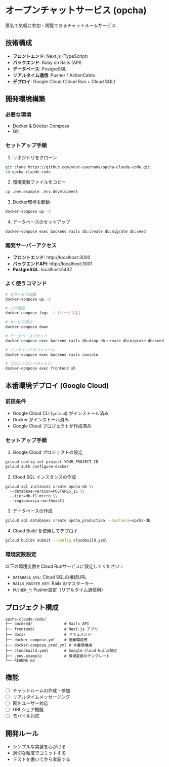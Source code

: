 # オープンチャットサービス (opcha)

匿名で気軽に参加・閲覧できるチャットルームサービス

## 技術構成

- **フロントエンド**: Next.js (TypeScript)
- **バックエンド**: Ruby on Rails (API)
- **データベース**: PostgreSQL
- **リアルタイム通信**: Pusher / ActionCable
- **デプロイ**: Google Cloud (Cloud Run + Cloud SQL)

## 開発環境構築

### 必要な環境

- Docker & Docker Compose
- Git

### セットアップ手順

1. リポジトリをクローン
```bash
git clone https://github.com/your-username/opcha-claude-code.git
cd opcha-claude-code
```

2. 環境変数ファイルをコピー
```bash
cp .env.example .env.development
```

3. Docker環境を起動
```bash
docker-compose up -d
```

4. データベースのセットアップ
```bash
docker-compose exec backend rails db:create db:migrate db:seed
```

### 開発サーバーアクセス

- **フロントエンド**: http://localhost:3000
- **バックエンドAPI**: http://localhost:3001
- **PostgreSQL**: localhost:5432

### よく使うコマンド

```bash
# 全サービス起動
docker-compose up -d

# ログ確認
docker-compose logs -f [サービス名]

# サービス停止
docker-compose down

# データベースリセット
docker-compose exec backend rails db:drop db:create db:migrate db:seed

# バックエンドのコンソール
docker-compose exec backend rails console

# フロントエンドのシェル
docker-compose exec frontend sh
```

## 本番環境デプロイ (Google Cloud)

### 前提条件

- Google Cloud CLI (`gcloud`) がインストール済み
- Docker がインストール済み
- Google Cloud プロジェクトが作成済み

### セットアップ手順

1. Google Cloud プロジェクトの設定
```bash
gcloud config set project YOUR_PROJECT_ID
gcloud auth configure-docker
```

2. Cloud SQL インスタンスの作成
```bash
gcloud sql instances create opcha-db \\
  --database-version=POSTGRES_15 \\
  --tier=db-f1-micro \\
  --region=asia-northeast1
```

3. データベースの作成
```bash
gcloud sql databases create opcha_production --instance=opcha-db
```

4. Cloud Build を使用してデプロイ
```bash
gcloud builds submit --config cloudbuild.yaml
```

### 環境変数設定

以下の環境変数をCloud Runサービスに設定してください：

- `DATABASE_URL`: Cloud SQLの接続URL
- `RAILS_MASTER_KEY`: Rails のマスターキー
- `PUSHER_*`: Pusher設定（リアルタイム通信用）

## プロジェクト構成

```
opcha-claude-code/
├── backend/              # Rails API
├── frontend/             # Next.js アプリ
├── docs/                 # ドキュメント
├── docker-compose.yml    # 開発環境用
├── docker-compose.prod.yml # 本番環境用
├── cloudbuild.yaml       # Google Cloud Build設定
├── .env.example          # 環境変数のテンプレート
└── README.md
```

## 機能

- [ ] チャットルームの作成・参加
- [ ] リアルタイムメッセージング
- [ ] 匿名ユーザー対応
- [ ] URLシェア機能
- [ ] モバイル対応

## 開発ルール

- シンプルな実装を心がける
- 適切な粒度でコミットする
- テストを書いてから実装する